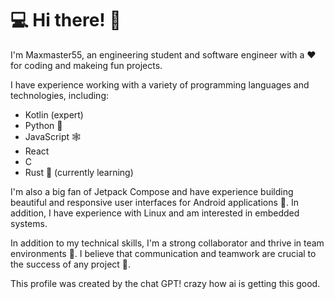 # 💻 Hi there! 👋

I'm Maxmaster55, an engineering student and software engineer with a ❤️ for coding and makeing fun projects.

I have experience working with a variety of programming languages and technologies, including:

- Kotlin (expert)
- Python 🐍
- JavaScript 🕸
- React
- C
- Rust 🦀 (currently learning)

I'm also a big fan of Jetpack Compose and have experience building beautiful and responsive user interfaces for Android applications 📱. In addition, I have experience with Linux and am interested in embedded systems.

In addition to my technical skills, I'm a strong collaborator and thrive in team environments 🤝. I believe that communication and teamwork are crucial to the success of any project 🚀.

This profile was created by the chat GPT!
crazy how ai is getting this good.


<!---
maxmaster55/maxmaster55 is a ✨ special ✨ repository because its `README.md` (this file) appears on your GitHub profile.
You can click the Preview link to take a look at your changes.
--->
